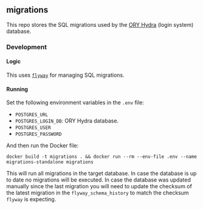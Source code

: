 ## migrations

This repo stores the SQL migrations used by the [ORY Hydra](https://github.com/ory/hydra) (login system) database.

### Development

#### Logic

This uses [`flyway`](https://flywaydb.org/) for managing SQL migrations. 

#### Running

Set the following environment variables in the `.env` file:

- `POSTGRES_URL`
- `POSTGRES_LOGIN_DB`: ORY Hydra database.
- `POSTGRES_USER`
- `POSTGRES_PASSWORD`

And then run the Docker file:

```
docker build -t migrations . && docker run --rm --env-file .env --name migrations-standalone migrations
```

This will run all migrations in the target database. In case the database is up to date no migrations will be executed. In case the database was updated manually since the last migration you will need to update the checksum of the latest migration in the `flyway_schema_history` to match the checksum `flyway` is expecting.



